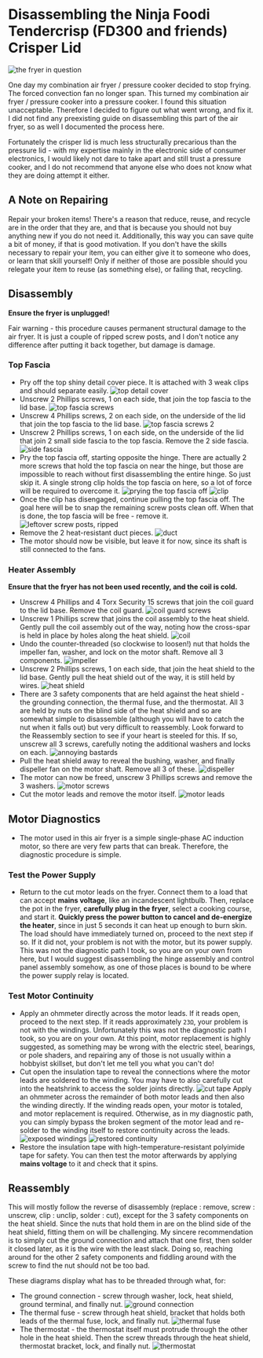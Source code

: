 # Disassembling the Ninja Foodi Tendercrisp (FD300 and friends) Crisper Lid

![the fryer in question](assets/fryer.jpeg)

One day my combination air fryer / pressure cooker decided to stop frying. The forced convection fan no longer span. This turned my combination air fryer / pressure cooker into a pressure cooker. I found this situation unacceptable. Therefore I decided to figure out what went wrong, and fix it. I did not find any preexisting guide on disassembling this part of the air fryer, so as well I documented the process here.

Fortunately the crisper lid is much less structurally precarious than the pressure lid - with my expertise mainly in the electronic side of consumer electronics, I would likely not dare to take apart and still trust a pressure cooker, and I do not recommend that anyone else who does not know what they are doing attempt it either.

## A Note on Repairing

Repair your broken items! There's a reason that reduce, reuse, and recycle are in the order that they are, and that is because you should not buy anything new if you do not need it. Additionally, this way you can save quite a bit of money, if that is good motivation. If you don't have the skills necessary to repair your item, you can either give it to someone who does, or learn that skill yourself! Only if neither of those are possible should you relegate your item to reuse (as something else), or failing that, recycling.

## Disassembly

**Ensure the fryer is unplugged!**

Fair warning - this procedure causes permanent structural damage to the air fryer. It is just a couple of ripped screw posts, and I don't notice any difference after putting it back together, but damage is damage.

### Top Fascia

- Pry off the top shiny detail cover piece. It is attached with 3 weak clips and should separate easily.
![top detail cover](assets/top-detail.jpg)
- Unscrew 2 Phillips screws, 1 on each side, that join the top fascia to the lid base.
![top fascia screws](assets/top-fascia-screws.jpg)
- Unscrew 4 Phillips screws, 2 on each side, on the underside of the lid that join the top fascia to the lid base.
![top fascia screws 2](assets/top-fascia-screws-2.jpg)
- Unscrew 2 Phillips screws, 1 on each side, on the underside of the lid that join 2 small side fascia to the top fascia. Remove the 2 side fascia.
![side fascia](assets/side-fascia.jpg)
- Pry the top fascia off, starting opposite the hinge. There are actually 2 more screws that hold the top fascia on near the hinge, but those are impossible to reach without first disassembling the entire hinge. So just skip it. A single strong clip holds the top fascia on here, so a lot of force will be required to overcome it.
![prying the top fascia off](assets/prying.jpg)
![clip](assets/top-fascia-clip.jpg)
- Once the clip has disengaged, continue pulling the top fascia off. The goal here will be to snap the remaining screw posts clean off. When that is done, the top fascia will be free - remove it.
![leftover screw posts, ripped](assets/screw-posts.jpg)
- Remove the 2 heat-resistant duct pieces.
![duct](assets/duct.jpg)
- The motor should now be visible, but leave it for now, since its shaft is still connected to the fans.

### Heater Assembly

**Ensure that the fryer has not been used recently, and the coil is cold.**

- Unscrew 4 Phillips and 4 Torx Security 15 screws that join the coil guard to the lid base. Remove the coil guard.
![coil guard screws](assets/coil-guard.jpg)
- Unscrew 1 Phillips screw that joins the coil assembly to the heat shield. Gently pull the coil assembly out of the way, noting how the cross-spar is held in place by holes along the heat shield.
![coil](assets/coil.jpg)
- Undo the counter-threaded (so clockwise to loosen!) nut that holds the impeller fan, washer, and lock on the motor shaft. Remove all 3 components.
![impeller](assets/impeller.jpg)
- Unscrew 2 Phillips screws, 1 on each side, that join the heat shield to the lid base. Gently pull the heat shield out of the way, it is still held by wires.
![heat shield](assets/heat-shield.jpg)
- There are 3 safety components that are held against the heat shield - the grounding connection, the thermal fuse, and the thermostat. All 3 are held by nuts on the blind side of the heat shield and so are somewhat simple to disassemble (although you will have to catch the nut when it falls out) but very difficult to reassembly. Look forward to the Reassembly section to see if your heart is steeled for this. If so, unscrew all 3 screws, carefully noting the additional washers and locks on each.
![annoying bastards](assets/annoying-bastards.jpg)
- Pull the heat shield away to reveal the bushing, washer, and finally dispeller fan on the motor shaft. Remove all 3 of these.
![dispeller](assets/dispeller.jpg)
- The motor can now be freed, unscrew 3 Phillips screws and remove the 3 washers.
![motor screws](assets/motor-screws.jpg)
- Cut the motor leads and remove the motor itself.
![motor leads](assets/motor-leads.jpg)

## Motor Diagnostics

- The motor used in this air fryer is a simple single-phase AC induction motor, so there are very few parts that can break. Therefore, the diagnostic procedure is simple.

### Test the Power Supply
- Return to the cut motor leads on the fryer. Connect them to a load that can accept **mains voltage**, like an incandescent lightbulb. Then, replace the pot in the fryer, **carefully plug in the fryer**, select a cooking course, and start it. **Quickly press the power button to cancel and de-energize the heater**, since in just 5 seconds it can heat up enough to burn skin. The load should have immediately turned on, proceed to the next step if so. If it did not, your problem is not with the motor, but its power supply. This was not the diagnostic path I took, so you are on your own from here, but I would suggest disassembling the hinge assembly and control panel assembly somehow, as one of those places is bound to be where the power supply relay is located.

### Test Motor Continuity
- Apply an ohmmeter directly across the motor leads. If it reads open, proceed to the next step. If it reads approximately `23Ω`, your problem is not with the windings. Unfortunately this was not the diagnostic path I took, so you are on your own. At this point, motor replacement is highly suggested, as something may be wrong with the electric steel, bearings, or pole shaders, and repairing any of those is not usually within a hobbyist skillset, but don't let me tell you what you can't do!
- Cut open the insulation tape to reveal the connections where the motor leads are soldered to the winding. You may have to also carefully cut into the heatshrink to access the solder joints directly.
![cut tape](assets/cut-tape.jpg)
Apply an ohmmeter across the remainder of both motor leads and then also the winding directly. If the winding reads open, your motor is totaled, and motor replacement is required. Otherwise, as in my diagnostic path, you can simply bypass the broken segment of the motor lead and re-solder to the winding itself to restore continuity across the leads.
![exposed windings](assets/exposed.jpg)
![restored continuity](assets/restored.jpg)
- Restore the insulation tape with high-temperature-resistant polyimide tape for safety. You can then test the motor afterwards by applying **mains voltage** to it and check that it spins.

## Reassembly

This will mostly follow the reverse of disassembly (replace : remove, screw : unscrew, clip : unclip, solder : cut), except for the 3 safety components on the heat shield. Since the nuts that hold them in are on the blind side of the heat shield, fitting them on will be challenging. My sincere recommendation is to simply cut the ground connection and attach that one first, then solder it closed later, as it is the wire with the least slack. Doing so, reaching around for the other 2 safety components and fiddling around with the screw to find the nut should not be too bad.

These diagrams display what has to be threaded through what, for:
- The ground connection - screw through washer, lock, heat shield, ground terminal, and finally nut.
![ground connection](assets/ground-connection.jpg)
- The thermal fuse - screw through heat shield, bracket that holds both leads of the thermal fuse, lock, and finally nut.
![thermal fuse](assets/thermal-fuse.jpg)
- The thermostat - the thermostat itself must protrude through the other hole in the heat shield. Then the screw threads through the heat shield, thermostat bracket, lock, and finally nut.
![thermostat](assets/thermostat.jpg)